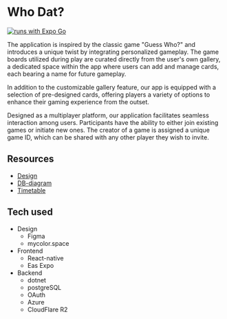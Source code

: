 # Who Dat?
[![runs with Expo Go](https://img.shields.io/badge/Runs%20with%20Expo%20Go-4630EB.svg?style=flat-square&logo=EXPO&labelColor=f3f3f3&logoColor=000)](https://expo.dev/client)

The application is inspired by the classic game "Guess Who?" and introduces a unique twist by integrating personalized gameplay.
The game boards utilized during play are curated directly from the user's own gallery, a dedicated space within the app where
users can add and manage cards, each bearing a name for future gameplay.

In addition to the customizable gallery feature, our app is equipped with a selection of pre-designed cards, offering players
a variety of options to enhance their gaming experience from the outset.

Designed as a multiplayer platform, our application facilitates seamless interaction among users. Participants have the ability
to either join existing games or initiate new ones. The creator of a game is assigned a unique game ID, which can be shared
with any other player they wish to invite.

## Resources

- [Design](https://www.figma.com/file/oBgpl8HkiowbkUFe6HchFL/Untitled?type=design&node-id=0-1&mode=design&t=W4NL2TyfNhpunoWo-0)
- [DB-diagram](https://dbdiagram.io/d/660ad5ff37b7e33fd739f990)
- [Timetable](https://docs.google.com/spreadsheets/d/1KFKwdz5Q3xCVQ-m_2pZSbf9XOyshvaPcvhxkFS2Z6TE/edit#gid=0)

## Tech used

- Design
  - Figma
  - mycolor.space
- Frontend
  - React-native
  - Eas Expo
- Backend
  - dotnet
  - postgreSQL
  - OAuth
  - Azure
  - CloudFlare R2
